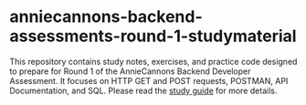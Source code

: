 # anniecannons-backend-assessments-round-1-studymaterial
This repository contains study notes, exercises, and practice code designed to prepare for Round 1 of the AnnieCannons Backend Developer Assessment. It focuses on HTTP GET and POST requests, POSTMAN, API Documentation, and SQL.
Please read the [study guide](https://anniecannons.notion.site/Backend-Assessments-Round-1-Study-Guide-293bb7044bb1805b8a50fa95bafe4ed3) for more details.


